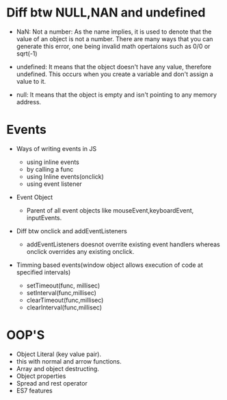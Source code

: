 # Diff btw NULL,NAN and undefined
- NaN: Not a number: As the name implies, it is used to denote that the value of an object is not a number. There are many ways that you can generate this error, one being invalid math opertaions such as 0/0 or sqrt(-1)

- undefined: It means that the object doesn't have any value, therefore undefined. This occurs when you create a variable and don't assign a value to it.

- null: It means that the object is empty and isn't pointing to any memory address.

# Events
- Ways of writing events in JS
    - using inline events
    - by calling a func
    - using Inline events(onclick)
    - using event listener

- Event Object
    - Parent of all event objects like mouseEvent,keyboardEvent, inputEvents.

- Diff btw onclick and addEventListeners
    - addEventListeners doesnot overrite existing event handlers whereas onclick overrides any existing onclick.

- Timming based events(window object allows execution of code at specified intervals)
    - setTimeout(func, millisec)
    - setInterval(func,millisec)
    - clearTimeout(func,millisec)
    - clearInterval(func,millisec)

# OOP'S
- Object Literal (key value pair).
- this with normal and arrow functions.
- Array and object destructing.
- Object properties
- Spread and rest operator
- ES7 features
